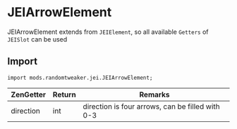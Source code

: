 # JEIArrowElement

JEIArrowElement extends from `JEIElement`, so all available `Getters` of `JEISlot` can be used

## Import

~~~zenscript
import mods.randomtweaker.jei.JEIArrowElement;
~~~

| ZenGetter | Return | Remarks                      |
| :-------- | :----- | ------------------------------ |
| direction | int    | direction is four arrows, can be filled with 0-3 |
